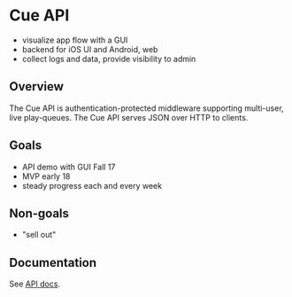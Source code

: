# Cue API

* visualize app flow with a GUI 
* backend for iOS UI and Android, web
* collect logs and data, provide visibility to admin

## Overview

The Cue API is authentication-protected middleware supporting multi-user, live play-queues. The Cue API serves JSON over HTTP to clients.

## Goals

* API demo with GUI Fall 17
* MVP early 18
* steady progress each and every week

## Non-goals

* "sell out" 

## Documentation

See [API docs](https://docs.cue.zone/api).
